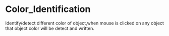 # Color_Identification
Identify/detect different color of object,when mouse is clicked on any object that object color will be detect and written.

